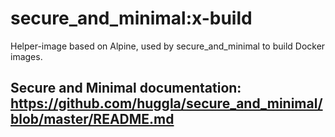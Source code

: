 # secure_and_minimal:x-build
Helper-image based on Alpine, used by secure_and_minimal to build Docker images.

## Secure and Minimal documentation: https://github.com/huggla/secure_and_minimal/blob/master/README.md
